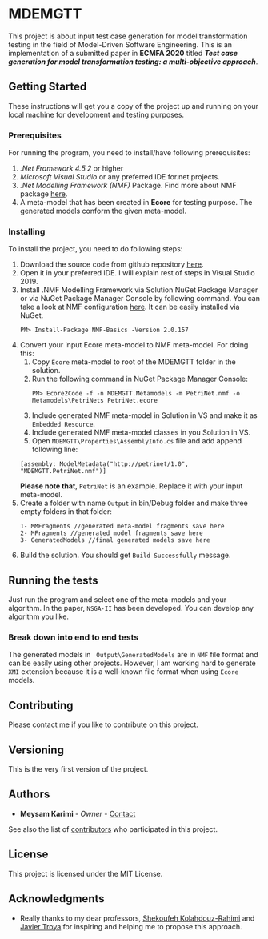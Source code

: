 # MDEMGTT

This project is about input test case generation for model transformation testing in the field of Model-Driven Software Engineering. 
This is an implementation of a submitted paper in **ECMFA 2020** titled ***Test case generation for model transformation testing: a multi-objective approach***.

## Getting Started

These instructions will get you a copy of the project up and running on your local machine for development and testing purposes.

### Prerequisites

For running the program, you need to install/have following prerequisites:
1. *.Net Framework 4.5.2* or higher
2. *Microsoft Visual Studio* or any preferred IDE for.net projects.
3. *.Net Modelling Framework (NMF)* Package. Find more about NMF package [here](https://github.com/NMFCode/NMF).
4. A meta-model that has been created in **Ecore** for testing purpose. The generated models conform the given meta-model.

### Installing

To install the project, you need to do following steps:
1. Download the source code from github repository [here](https://github.com/MeysamKarimi/MDEMGTT).
2. Open it in your preferred IDE. I will explain rest of steps in Visual Studio 2019.
3. Install .NMF Modelling Framework via Solution NuGet Package Manager or via NuGet Package Manager Console by following command. You can take a look at NMF configuration [here](https://www.nuget.org/packages/NMF-Basics/). It can be easily installed via NuGet.
	```
	PM> Install-Package NMF-Basics -Version 2.0.157 
	```	
4. Convert your input Ecore meta-model to NMF meta-model. For doing this:	
   1. Copy ```Ecore``` meta-model to root of the MDEMGTT folder in the solution.
   2. Run the following command in NuGet Package Manager Console:
		```
		PM> Ecore2Code -f -n MDEMGTT.Metamodels -m PetriNet.nmf -o Metamodels\PetriNets PetriNet.ecore
		```	
   3. Include generated NMF meta-model in Solution in VS and make it as ```Embedded Resource```.
   4. Include  generated NMF meta-model classes in you Solution in VS.		
   5. Open ```MDEMGTT\Properties\AssemblyInfo.cs``` file and add append following line:
	```
	[assembly: ModelMetadata("http://petrinet/1.0", "MDEMGTT.PetriNet.nmf")]
	```
	**Please note that**, ```PetriNet``` is an example. Replace it with your input meta-model.
5. Create a folder with name ```Output``` in bin/Debug folder and make three empty folders in that folder:
	```
	1- MMFragments //generated meta-model fragments save here
	2- MFragments //generated model fragments save here
	3- GeneratedModels //final generated models save here
	```
6. Build the solution. You should get ```Build Successfully``` message.

## Running the tests

Just run the program and select one of the meta-models and your algorithm. In the paper, ```NSGA-II``` has been developed. You can develop any algorithm you like.

### Break down into end to end tests

The generated models in ``` Output\GeneratedModels``` are in ```NMF``` file format and can be easily using other projects.
However, I am working hard to generate ```XMI``` extension because it is a well-known file format when using ```Ecore``` models.

## Contributing

Please contact [me](mailto:Meysam.Karimi84@gmail.com) if you like to contribute on this project.

## Versioning

This is the very first version of the project.

## Authors

* **Meysam Karimi** - *Owner* - [Contact](https://github.com/MeysamKarimi)

See also the list of [contributors](https://github.com/MeysamKarimi/MDEMGTT/graphs/contributors) who participated in this project.

## License

This project is licensed under the MIT License.

## Acknowledgments

* Really thanks to my dear professors, [Shekoufeh Kolahdouz-Rahimi](https://mdse.ui.ac.ir/member/shekoufeh-kolahdouz-rahimi/) and [Javier Troya](http://www.lsi.us.es/~jtroya/) for inspiring and helping me to propose this approach.

